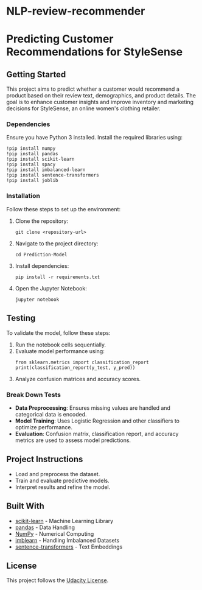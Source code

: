 # NLP-review-recommender

# Predicting Customer Recommendations for StyleSense

## Getting Started

This project aims to predict whether a customer would recommend a product based on their review text, demographics, and product details. The goal is to enhance customer insights and improve inventory and marketing decisions for StyleSense, an online women's clothing retailer.

### Dependencies

Ensure you have Python 3 installed. Install the required libraries using:

```
!pip install numpy
!pip install pandas
!pip install scikit-learn
!pip install spacy
!pip install imbalanced-learn
!pip install sentence-transformers
!pip install joblib
```

### Installation

Follow these steps to set up the environment:

1. Clone the repository:
   ```
   git clone <repository-url>
   ```
2. Navigate to the project directory:
   ```
   cd Prediction-Model
   ```
3. Install dependencies:
   ```
   pip install -r requirements.txt
   ```
4. Open the Jupyter Notebook:
   ```
   jupyter notebook
   ```

## Testing

To validate the model, follow these steps:

1. Run the notebook cells sequentially.
2. Evaluate model performance using:
   ```
   from sklearn.metrics import classification_report
   print(classification_report(y_test, y_pred))
   ```
3. Analyze confusion matrices and accuracy scores.

### Break Down Tests

- **Data Preprocessing**: Ensures missing values are handled and categorical data is encoded.
- **Model Training**: Uses Logistic Regression and other classifiers to optimize performance.
- **Evaluation**: Confusion matrix, classification report, and accuracy metrics are used to assess model predictions.

## Project Instructions

- Load and preprocess the dataset.
- Train and evaluate predictive models.
- Interpret results and refine the model.

## Built With

- [scikit-learn](https://scikit-learn.org/) - Machine Learning Library
- [pandas](https://pandas.pydata.org/) - Data Handling
- [NumPy](https://numpy.org/) - Numerical Computing
- [imblearn](https://imbalanced-learn.org/) - Handling Imbalanced Datasets
- [sentence-transformers](https://www.sbert.net/) - Text Embeddings

## License

This project follows the [Udacity License](https://github.com/udacity/dsnd-pipelines-project/blob/main/LICENSE.txt).

